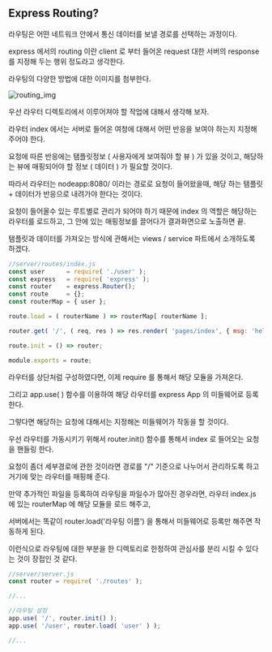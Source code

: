 ## Express Routing?

라우팅은 어떤 네트워크 안에서 통신 데이터를 보낼 경로를 선택하는 과정이다.

express 에서의 routing 이란 client 로 부터 들어온 request 대한 서버의 response 를 지정해 두는 행위 정도라고 생각한다.

라우팅의 다양한 방법에 대한 이미지를 첨부한다. 

![routing_img](../publicting_img)

우선 라우터 디렉토리에서 이루어져야 할 작업에 대해서 생각해 보자.

라우터 index 에서는 서버로 들어온 여청에 대해서 어떤 반응을 보여야 하는지 지정해 주어야 한다.

요청에 따른 반응에는 탬플릿정보 ( 사용자에게 보여줘야 할 뷰 ) 가 있을 것이고, 해당하는 뷰에 매핑되어야 할 정보 ( 데이터 ) 가 필요할 것이다.

따라서 라우터는 nodeapp:8080/ 이라는 경로로 요청이 들어왔을때, 해당 하는 탬플릿 + 데이터가 반응으로 내려가야 한다는 것이다.

요청이 들어올수 있는 루트별로 관리가 되어야 하기 때문에 index 의 역할은 해당하는 라우터를 로드하고, 그 안에 있는 매핑정보를 끌어다가 결과화면으로 노출하면 끝.

탬플릿과 데이터를 가져오는 방식에 관해서는 views / service 파트에서 소개하도록 하겠다. 

```javascript
//server/routes/index.js
const user      = require( './user' );
const express   = require( 'express' );
const router    = express.Router();
const route     = {};
const routerMap = { user };

route.load = ( routerName ) => routerMap[ routerName ];

router.get( '/', ( req, res ) => res.render( 'pages/index', { msg: 'hello index' } ) );

route.init = () => router;

module.exports = route;
```

라우터를 상단처럼 구성하였다면, 이제 require 를 통해서 해당 모듈을 가져온다.

그리고 app.use( ) 함수를 이용하여 해당 라우터를 express App 의 미들웨어로 등록한다.

그렇다면 해당하는 요청에 대해서는 지정해논 미들웨어가 작동을 할 것이다.

우선 라우터를 가동시키기 위해서 router.init() 함수를 통해서 index 로 들어오는 요청을 핸들링 한다.

요청이 좀더 세부경로에 관한 것이라면 경로를 "/" 기준으로 나누어서 관리하도록 하고 거기에 맞는 라우터를 매핑해 준다.

만약 추가적인 파일을 등록하여 라우팅을 파일수가 많아진 경우라면, 라우터 index.js 에 있는 routerMap 에 해당 모듈을 로드 해주고,

서버에서는 똑같이 router.load('라우팅 이름') 을 통해서 미들웨어로 등록만 해주면 작동하게 된다.

이런식으로 라우팅에 대한 부분을 한 디렉토리로 한정하여 관심사를 분리 시킬 수 있다는 것이 장접인 것 같다.

```javascript
//server/server.js
const router = require( './routes' );

//...

//라우팅 설정
app.use( '/', router.init() );
app.use( '/user', router.load( 'user' ) );

//...

```

